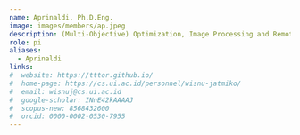 ```yaml
---
name: Aprinaldi, Ph.D.Eng.
image: images/members/ap.jpeg
description: (Multi-Objective) Optimization, Image Processing and Remote Sensing Surveillance
role: pi
aliases:
  - Aprinaldi
links:
#  website: https://tttor.github.io/
#  home-page: https://cs.ui.ac.id/personnel/wisnu-jatmiko/
#  email: wisnuj@cs.ui.ac.id
#  google-scholar: INnE42kAAAAJ
#  scopus-new: 8568432600
#  orcid: 0000-0002-0530-7955
---
```

